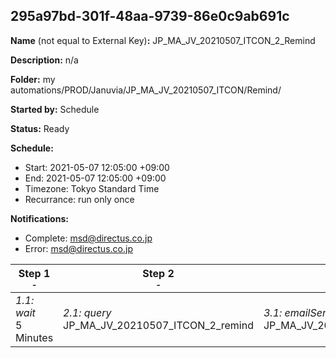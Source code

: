 ## 295a97bd-301f-48aa-9739-86e0c9ab691c

**Name** (not equal to External Key)**:** JP_MA_JV_20210507_ITCON_2_Remind


**Description:** n/a

**Folder:** my automations/PROD/Januvia/JP_MA_JV_20210507_ITCON/Remind/

**Started by:** Schedule

**Status:** Ready

**Schedule:**

* Start: 2021-05-07 12:05:00 +09:00
* End: 2021-05-07 12:05:00 +09:00
* Timezone: Tokyo Standard Time
* Recurrance: run only once

**Notifications:**

* Complete: msd@directus.co.jp
* Error: msd@directus.co.jp

| Step 1<br>_<small>-</small>_ | Step 2<br>_<small>-</small>_ | Step 3<br>_<small>-</small>_ |
| --- | --- | --- |
| _1.1: wait_<br>5 Minutes | _2.1: query_<br>JP_MA_JV_20210507_ITCON_2_remind | _3.1: emailSend_<br>JP_MA_JV_20210507_ITCON_2_remind |

